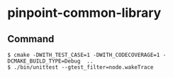 # pinpoint-common-library

## Command

```shell
$ cmake -DWITH_TEST_CASE=1 -DWITH_CODECOVERAGE=1 -DCMAKE_BUILD_TYPE=Debug  .. 
$ ./bin/unittest --gtest_filter=node.wakeTrace
```